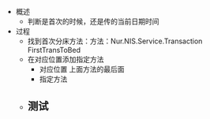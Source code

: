 

- 概述
	- 判断是首次的时候，还是传的当前日期时间
- 过程
	- 找到首次分床方法：方法：Nur.NIS.Service.Transaction  FirstTransToBed
	- 在对应位置添加指定方法
		- 对应位置  上面方法的最后面
		- 指定方法  
	- 测试
		- 